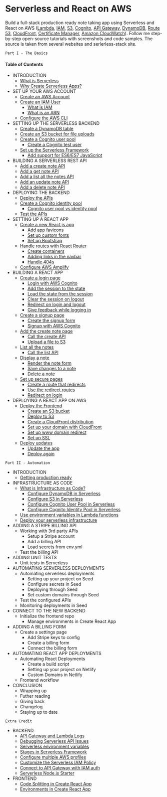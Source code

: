 # Serverless and React on AWS
Build a full-stack production ready note taking app using Serverless and React on AWS ([Lambda](https://aws.amazon.com/lambda/), [IAM](https://aws.amazon.com/iam/), [S3](https://aws.amazon.com/s3/), [Cognito](https://aws.amazon.com/cognito/), [API Gateway](https://aws.amazon.com/api-gateway/), [DynamoDB](https://aws.amazon.com/dynamodb/), [Route 53](https://aws.amazon.com/route53/), [CloudFront](https://aws.amazon.com/cloudfront/), [Certificate Manager](https://aws.amazon.com/certificate-manager/), [Amazon CloudWatch](https://aws.amazon.com/cloudwatch/)). Follow me step-by-step open-source tutorials with screenshots and code samples. The source is taken from several websites and serlerless-stack site.

```
Part I - The Basics
```

#### **Table of Contents**
* INTRODUCTION  
  * [What is Serverless](./docs/introduction/what-is-serverless.md)
  * [Why Create Serverless Apps?](./docs/introduction/why-create-serverless-apps.md)
* SET UP YOUR AWS ACCOUNT
  * [Create an AWS Account](./docs/setup-aws/create-an-aws-account.md)
  * [Create an IAM User](./docs/setup-aws/create-an-iam-user.md)
    * [What is IAM](./docs/setup-aws/what-is-iam.md)
    * [What is an ARN](./docs/setup-aws/what-is-an-arn.md)
  * [Configure the AWS CLI](./docs/setup-aws/configure-the-aws-cli.md)
* SETTING UP THE SERVERLESS BACKEND
  * [Create a DynamoDB table](./docs/setting-serverless/create-a-dynamodb-table.md)
  * [Create an S3 bucket for file uploads](./docs/setting-serverless/create-an-s3-bucket-for-file-uploads.md)
  * [Create a Cognito user pool](./docs/setting-serverless/create-a-cognito-user-pool.md)
    * [Create a Cognito test user](./docs/setting-serverless/create-a-cognito-test-user.md)
  * [Set up the Serverless Framework](./docs/setting-serverless/setup-the-serverless-framework.md)
    * [Add support for ES6/ES7 JavaScript](./docs/setting-serverless/add-support-for-es6-es7-javascript.md)
* BUILDING A SERVERLESS REST API
  * [Add a create note API](./docs/building-rest-api/add-a-create-note-api.md)
  * [Add a get note API](./docs/building-rest-api/add-a-get-note-api.md)
  * [Add a list all the notes API](./docs/building-rest-api/add-a-list-all-the-notes-api.md)
  * [Add an update note API](./docs/building-rest-api/add-an-update-note-api.md)
  * [Add a delete note API](./docs/building-rest-api/add-a-delete-note-api.md)
* DEPLOYING THE BACKEND
  * [Deploy the APIs](./docs/deploying-backend/deploy-the-apis.md)
  * [Create a Cognito identity pool](./docs/deploying-backend/create-a-cognito-identity-pool.md)
    * [Cognito user pool vs identity pool](./docs/deploying-backend/cognito-user-pool-vs-identity-pool.md)
  * [Test the APIs](./docs/deploying-backend/test-the-apis.md)
* SETTING UP A REACT APP
  * [Create a new React.js app](./docs/setting-react-app/create-a-new-reactjs-app.md)
    * [Add app favicons](./docs/setting-react-app/add-app-favicons.md)
    * [Set up custom fonts](./docs/setting-react-app/setup-custom-fonts.md)
    * [Set up Bootstrap](./docs/setting-react-app/setup-bootstrap.md)
  * [Handle routes with React Router](./docs/setting-react-app/handle-routes-with-react-router.md)
    * [Create containers](./docs/setting-react-app/create-containers.md)
    * [Adding links in the navbar](./docs/setting-react-app/adding-links-in-the-navbar.md)
    * [Handle 404s](./docs/setting-react-app/handle-404s.md)
  * [Configure AWS Amplify](./docs/setting-react-app/configure-aws-amplify.md)
* BUILDING A REACT APP
  * [Create a login page](./docs/building-react-app/create-a-login-page.md)
    * [Login with AWS Cognito](./docs/building-react-app/login-with-aws-cognito.md)
    * [Add the session to the state](./docs/building-react-app/add-the-session-to-the-state.md)
    * [Load the state from the session](./docs/building-react-app/load-the-state-from-the-session.md)
    * [Clear the session on logout](./docs/building-react-app/clear-the-session-on-logout.md)
    * [Redirect on login and logout](./docs/building-react-app/redirect-on-login-and-logout.md)
    * [Give feedback while logging in](./docs/building-react-app/give-feedback-while-logging-in.md)
  * [Create a signup page](./docs/building-react-app/create-a-signup-page.md)
    * [Create the signup form](./docs/building-react-app/create-the-signup-form.md)
    * [Signup with AWS Cognito](./docs/building-react-app/signup-with-aws-cognito.md)
  * [Add the create note page](./docs/building-react-app/add-the-create-note-page.md)
    * [Call the create API](./docs/building-react-app/call-the-create-api.md)
    * [Upload a file to S3](./docs/building-react-app/upload-a-file-to-s3.md)
  * [List all the notes](./docs/building-react-app/list-all-the-notes.md)
    * [Call the list API](./docs/building-react-app/call-the-list-api.md)
  * [Display a note](./docs/building-react-app/display-a-note.md)
    * [Render the note form](./docs/building-react-app/render-the-note-form.md)
    * [Save changes to a note](./docs/building-react-app/save-changes-to-a-note.md)
    * [Delete a note](./docs/building-react-app/delete-a-note.md)
  * [Set up secure pages](./docs/building-react-app/setup-secure-pages.md)
    * [Create a route that redirects](./docs/building-react-app/create-a-route-that-redirects.md)
    * [Use the redirect routes](./docs/building-react-app/use-the-redirect-routes.md)
    * [Redirect on login](./docs/building-react-app/redirect-on-login.md)
* DEPLOYING A REACT APP ON AWS
  * [Deploy the Frontend](./docs/deploying-react-app/deploy-the-frontend.md)
    * [Create an S3 bucket](./docs/deploying-react-app/create-an-s3-bucket.md)
    * [Deploy to S3](./docs/deploying-react-app/deploy-to-s3.md)
    * [Create a CloudFront distribution](./docs/deploying-react-app/create-a-cloudfront-distribution.md)
    * [Set up your domain with CloudFront](./docs/deploying-react-app/setup-your-domain-with-cloudfront.md)
    * [Set up www domain redirect](./docs/deploying-react-app/setup-www-domain-redirect.md)
    * [Set up SSL](./docs/deploying-react-app/setup-ssl.md)
  * [Deploy updates](./docs/deploying-react-app/deploy-updates.md)
    * [Update the app](./docs/deploying-react-app/update-the-app.md)
    * [Deploy again](./docs/deploying-react-app/deploy-again.md)

```
Part II - Automation
```

* INTRODUCTION
  * [Getting production ready](./docs/introduction/getting-production-ready.md)
* INFRASTRUCTURE AS CODE
  * [What is Infrastructure as Code?](./docs/infractructure-code/what-is-infrastructure-as-code.md)
    * [Configure DynamoDB in Serverless](./docs/infractructure-code/configure-dynamodb-in-serverless.md)
    * [Configure S3 in Serverless](./docs/infractructure-code/configure-s3-in-serverless.md)
    * [Configure Cognito User Pool in Serverless](./docs/infractructure-code/configure-cognito-user-pool-in-serverless.md)
    * [Configure Cognito Identity Pool in Serverless](./docs/infractructure-code/configure-cognito-identity-pool-in-serverless.md)
  * [Use environment variables in Lambda functions](./docs/infractructure-code/use-environment-variables-in-lambda-functions.md)
  * [Deploy your serverless infrastructure](./docs/infractructure-code/deploy-your-serverless-infrastructure.md)
* ADDING A STRIPE BILLING API
  * Working with 3rd party APIs
    * Setup a Stripe account
    * Add a billing API
    * Load secrets from env.yml
  * Test the billing API
* ADDING UNIT TESTS
  * Unit tests in Serverless
* AUTOMATING SERVERLESS DEPLOYMENTS
  * Automating serverless deployments
    * Setting up your project on Seed
    * Configure secrets in Seed
    * Deploying through Seed
    * Set custom domains through Seed
  * Test the configured APIs
  * Monitoring deployments in Seed
* CONNECT TO THE NEW BACKEND
  * Initialize the frontend repo
    * Manage environments in Create React App
* ADDING A BILLING FORM
  * Create a settings page
    * Add Stripe keys to config
    * Create a billing form
    * Connect the billing form
* AUTOMATING REACT APP DEPLOYMENTS
  * Automating React Deployments
    * Create a build script
    * Setting up your project on Netlify
    * Custom Domains in Netlify
  * Frontend workflow
* CONCLUSION
  * Wrapping up
  * Futher reading
  * Giving back
  * Changelog
  * Staying up to date

```
Extra Credit
```

* BACKEND
  * [API Gateway and Lambda Logs](./docs/extra-credit-backend/api-gateway-and-lambda-logs.md)
  * [Debugging Serverless API Issues](./docs/extra-credit-backend/debugging-serverless-api-issues.md)
  * [Serverless environment variables](./docs/extra-credit-backend/serverless-environment-variables.md)
  * [Stages in Serverless Framework](./docs/extra-credit-backend/stages-in-serverless-framework.md)
  * [Configure multiple AWS profiles](./docs/extra-credit-backend/configure-multiple-aws-profiles.md)
  * [Customize the Serverless IAM Policy](./docs/extra-credit-backend/customize-the-serverless-iam-policy.md)
  * [Connect to API Gateway with IAM auth](./docs/extra-credit-backend/connect-to-api-gateway-with-iam-auth.md)
  * [Serverless Node.js Starter](./docs/extra-credit-backend/serverless-nodejs-starter.md)
* FRONTEND
  * [Code Splitting in Create React App](./docs/extra-credit-frontend/code-splitting-in-create-react-app.md)
  * [Environments in Create React App](./docs/extra-credit-frontend/environments-in-create-react-app.md)
